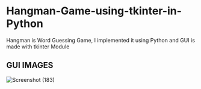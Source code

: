 # Hangman-Game-using-tkinter-in-Python
Hangman is Word Guessing Game, I implemented it using Python and GUI is made with tkinter Module
## GUI IMAGES

![Screenshot (183)](https://user-images.githubusercontent.com/41866310/72667337-e145fe00-3a40-11ea-9d9a-729c8cbbc3b1.png)

